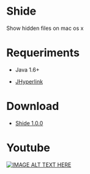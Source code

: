 # Shide
Show hidden files on mac os x


# Requeriments

* Java 1.6+

* [JHyperlink][JHL]


# Download

* [Shide 1.0.0][Download]


# Youtube
[![IMAGE ALT TEXT HERE](http://i.imgur.com/vY6AQLT.jpg)](https://www.youtube.com/watch?v=)

[JHL]: <https://sourceforge.net/projects/jhyperlink/>
[Download]: <https://goo.gl/x4AqbY>